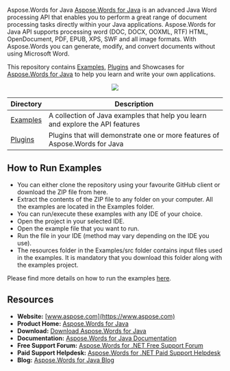 Aspose.Words for Java
[Aspose.Words for Java](https://products.aspose.com/words/java) is an advanced Java Word processing API that enables you to perform a great range of document processing tasks directly within your Java applications. Aspose.Words for Java API supports processing word (DOC, DOCX, OOXML, RTF) HTML, OpenDocument, PDF, EPUB, XPS, SWF and all image formats. With Aspose.Words you can generate, modify, and convert documents without using Microsoft Word.

This repository contains [Examples](Examples), [Plugins](Plugins) and Showcases for [Aspose.Words for Java](https://products.aspose.com/words/java) to help you learn and write your own applications.

<p align="center">

  <a title="Download complete Aspose.Words for Java source code" href="https://github.com/aspose-words/Aspose.Words-for-Java/archive/master.zip">
	<img src="https://raw.github.com/AsposeExamples/java-examples-dashboard/master/images/downloadZip-Button-Large.png" />
  </a>
</p>

Directory | Description
--------- | -----------
[Examples](Examples)  | A collection of Java examples that help you learn and explore the API features
[Plugins](Plugins)  | Plugins that will demonstrate one or more features of Aspose.Words for Java

## How to Run Examples
<ul>
	<li>You can either clone the repository using your favourite GitHub client or download the ZIP file from here.</li>
	<li>Extract the contents of the ZIP file to any folder on your computer. All the examples are located in the Examples folder.</li>
	<li>You can run/execute these examples with any IDE of your choice.</li>
	<li>Open the project in your selected IDE.
</li>
	<li>Open the example file that you want to run.</li>
	<li>Run the file in your IDE (method may vary depending on the IDE you use).
</li>
	<li>The resources folder in the Examples/src folder contains input files used in the examples. It is mandatory that you download this folder along with the examples project.</li>
</ul>
<p>Please find more details on how to run the examples <a title="How to Run the Examples" href="https://docs.aspose.com/words/java/how-to-run-the-examples/">here</a>.</p>

## Resources

+ **Website:** [www.aspose.com](https://www.aspose.com)
+ **Product Home:** [Aspose.Words for Java](https://products.aspose.com/words/java)
+ **Download:** [Download Aspose.Words for Java](https://repository.aspose.com/repo/com/aspose/aspose-words/)
+ **Documentation:** [Aspose.Words for Java Documentation](https://docs.aspose.com/words/java/)
+ **Free Support Forum:** [Aspose.Words for .NET Free Support Forum](https://forum.aspose.com/c/words)
+ **Paid Support Helpdesk:** [Aspose.Words for .NET Paid Support Helpdesk](https://helpdesk.aspose.com/)
+ **Blog:** [Aspose.Words for Java Blog](https://blog.aspose.com/category/aspose-products/aspose-words-product-family/)

